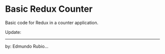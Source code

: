 # Basic Redux Counter 

Basic code for Redux in a counter application.

Update: 

-------------------------------
by: Edmundo Rubio...
